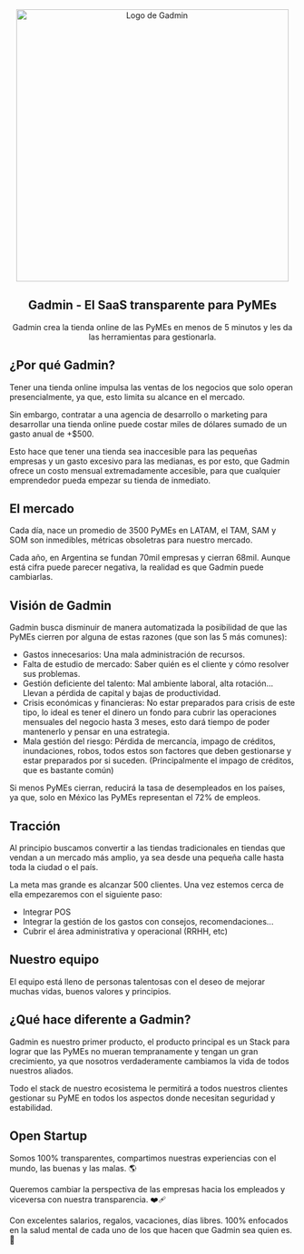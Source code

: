 <div align="center">
<a href="https://gadmin.app">
  <img src="https://cdn.gadmin.app/logo-bg-squared-dark.png?w=480&h=480" alt="Logo de Gadmin" width="480" height="480" />
</a>

## Gadmin - El SaaS transparente para PyMEs

Gadmin crea la tienda online de las PyMEs en menos de 5 minutos y les da las herramientas para gestionarla.

</div>

## ¿Por qué Gadmin?

Tener una tienda online impulsa las ventas de los negocios que solo operan presencialmente, ya que, esto limita su alcance en el mercado.

Sin embargo, contratar a una agencia de desarrollo o marketing para desarrollar una tienda online puede costar miles de dólares sumado de un gasto anual de +$500.

Esto hace que tener una tienda sea inaccesible para las pequeñas empresas y un gasto excesivo para las medianas, es por esto, que Gadmin ofrece un costo mensual extremadamente accesible, para que cualquier emprendedor pueda empezar su tienda de inmediato.

## El mercado

Cada día, nace un promedio de 3500 PyMEs en LATAM, el TAM, SAM y SOM son inmedibles, métricas obsoletras para nuestro mercado.

Cada año, en Argentina se fundan 70mil empresas y cierran 68mil. Aunque está cifra puede parecer negativa, la realidad es que Gadmin puede cambiarlas.

## Visión de Gadmin

Gadmin busca disminuir de manera automatizada la posibilidad de que las PyMEs cierren por alguna de estas razones (que son las 5 más comunes):

- Gastos innecesarios: Una mala administración de recursos.
- Falta de estudio de mercado: Saber quién es el cliente y cómo resolver sus problemas.
- Gestión deficiente del talento: Mal ambiente laboral, alta rotación... Llevan a pérdida de capital y bajas de productividad.
- Crisis económicas y financieras: No estar preparados para crisis de este tipo, lo ideal es tener el dinero un fondo para cubrir las operaciones mensuales del negocio hasta 3 meses, esto dará tiempo de poder mantenerlo y pensar en una estrategia.
- Mala gestión del riesgo: Pérdida de mercancía, impago de créditos, inundaciones, robos, todos estos son factores que deben gestionarse y estar preparados por si suceden. (Principalmente el impago de créditos, que es bastante común)

Si menos PyMEs cierran, reducirá la tasa de desempleados en los países, ya que, solo en México las PyMEs representan el 72% de empleos.

## Tracción

Al principio buscamos convertir a las tiendas tradicionales en tiendas que vendan a un mercado más amplio, ya sea desde una pequeña calle hasta toda la ciudad o el país.

La meta mas grande es alcanzar 500 clientes.
Una vez estemos cerca de ella empezaremos con el siguiente paso:

- Integrar POS
- Integrar la gestión de los gastos con consejos, recomendaciones...
- Cubrir el área administrativa y operacional (RRHH, etc)

## Nuestro equipo

El equipo está lleno de personas talentosas con el deseo de mejorar muchas vidas, buenos valores y principios.

## ¿Qué hace diferente a Gadmin?

Gadmin es nuestro primer producto, el producto principal es un Stack para lograr que las PyMEs no mueran tempranamente y tengan un gran crecimiento, ya que nosotros verdaderamente cambiamos la vida de todos nuestros aliados.

Todo el stack de nuestro ecosistema le permitirá a todos nuestros clientes gestionar su PyME en todos los aspectos donde necesitan seguridad y estabilidad.

## Open Startup

Somos 100% transparentes, compartimos nuestras experiencias con el mundo, las buenas y las malas. 🌎

Queremos cambiar la perspectiva de las empresas hacia los empleados y viceversa con nuestra transparencia. ❤️‍🩹

Con excelentes salarios, regalos, vacaciones, días libres. 100% enfocados en la salud mental de cada uno de los que hacen que Gadmin sea quien es. 🥹
